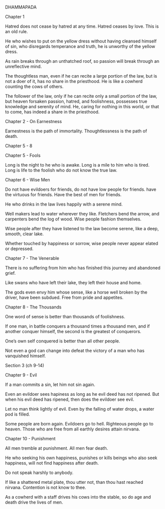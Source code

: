   
DHAMMAPADA  
  
Chapter 1  
  
Hatred does not cease by hatred at any time. Hatred ceases by love. This is an old rule.  
  
He who wishes to put on the yellow dress without having cleansed himself of sin, who disregards temperance and truth, he is unworthy of the yellow dress.  
  
As rain breaks through an unthatched roof, so passion will break through an unreflective mind.  
  
The thoughtless man, even if he can recite a large portion of the law, but is not a doer of it, has no share in the priesthood. He is like a cowherd counting the cows of others.  
  
The follower of the law, only if he can recite only a small portion of the law, but heaven forsaken passion, hatred, and foolishness, possesses true knowledge and serenity of mind. He, caring for nothing in this world, or that to come, has indeed a share in the priesthood.  
  
Chapter 2 - On Earnestness  
  
Earnestness is the path of immortality. Thoughtlessness is the path of death.  
  
Chapter 5 - 8  
  
Chapter 5 - Fools  
  
Long is the night to he who is awake. Long is a mile to him who is tired. Long is life to the foolish who do not know the true law.  
  
Chapter 6 - Wise Men  
  
Do not have evildoers for friends, do not have low people for friends. have the virtuous for friends. Have the best of men for friends.  
  
He who drinks in the law lives happily with a serene mind.  
  
Well makers lead to water wherever they like. Fletchers bend the arrow, and carpenters bend the log of wood. Wise people fashion themselves.  
  
Wise people after they have listened to the law become serene, like a deep, smooth, clear lake.  
  
Whether touched by happiness or sorrow, wise people never appear elated or depressed.  
  
Chapter 7 - The Venerable  
  
There is no suffering from him who has finished this journey and abandoned grief.  
  
Like swans who have left their lake, they left their house and home.  
  
The gods even envy him whose sense, like a horse well broken by the driver, have been subdued. Free from pride and appetites.  
  
Chapter 8 - The Thousands  
  
One word of sense is better than thousands of foolishness.  
  
If one man, in battle conquers a thousand times a thousand men, and if another conquer himself, the second is the greatest of conquerors.  
  
One’s own self conquered is better than all other people.  
  
Not even a god can change into defeat the victory of a man who has vanquished himself.  
  
Section 3 (ch 9-14)  
  
Chapter 9 - Evil  
  
If a man commits a sin, let him not sin again.  
  
Even an evildoer sees hapiness as long as he evil deed has not ripened. But when his evil deed has ripened, then does the evildoer see evil.  
  
Let no man think lightly of evil. Even by the falling of water drops, a water pod is filled.  
  
Some people are born again. Evildoers go to hell. Righteous people go to heaven. Those who are free from all earthly desires attain nirvana.  
  
Chapter 10 - Punishment  
  
All men tremble at punishment. All men fear death.  
  
He who seeking his own happiness, punishes or kills beings who also seek happiness, will not find happiness after death.  
  
Do not speak harshly to anybody.  
  
If like a shattered metal plate, thou utter not, than thou hast reached nirvana. Contention is not know to thee.  
  
As a cowherd with a staff drives his cows into the stable, so do age and death drive the lives of men.